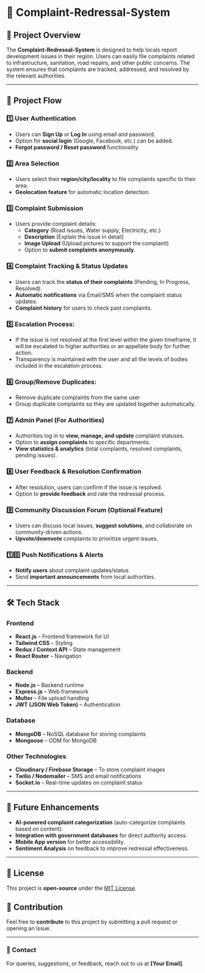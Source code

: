 # 📌 Complaint-Redressal-System

## 📝 Project Overview
The **Complaint-Redressal-System** is designed to help locals report development issues in their region. Users can easily file complaints related to infrastructure, sanitation, road repairs, and other public concerns. The system ensures that complaints are tracked, addressed, and resolved by the relevant authorities.

---

## 🚀 Project Flow

### 1️⃣ User Authentication
- Users can **Sign Up** or **Log In** using email and password.
- Option for **social login** (Google, Facebook, etc.) can be added.
- **Forgot password / Reset password** functionality.

### 2️⃣ Area Selection
- Users select their **region/city/locality** to file complaints specific to their area.
- **Geolocation feature** for automatic location detection.

### 3️⃣ Complaint Submission
- Users provide complaint details:
  - **Category** (Road issues, Water supply, Electricity, etc.)
  - **Description** (Explain the issue in detail)
  - **Image Upload** (Upload pictures to support the complaint)
  - Option to **submit complaints anonymously**.

### 4️⃣ Complaint Tracking & Status Updates
- Users can track the **status of their complaints** (Pending, In Progress, Resolved).
- **Automatic notifications** via Email/SMS when the complaint status updates.
- **Complaint history** for users to check past complaints.

### 5️⃣ Escalation Process:
- If the issue is not resolved at the first level within the given timeframe, it will be escalated to higher authorities or an appellate body for further action.
- Transparency is maintained with the user and all the levels of bodies included in the escalation process.

### 6️⃣ Group/Remove Duplicates:
- Remove duplicate complaints from the same user
- Group duplicate complaints so they are updated together automatically. 

### 7️⃣ Admin Panel (For Authorities)
- Authorities log in to **view, manage, and update** complaint statuses.
- Option to **assign complaints** to specific departments.
- **View statistics & analytics** (total complaints, resolved complaints, pending issues).

### 8️⃣ User Feedback & Resolution Confirmation
- After resolution, users can confirm if the issue is resolved.
- Option to **provide feedback** and rate the redressal process.

### 9️⃣ Community Discussion Forum (Optional Feature)
- Users can discuss local issues, **suggest solutions**, and collaborate on community-driven actions.
- **Upvote/downvote** complaints to prioritize urgent issues.

### 1️⃣0️⃣ Push Notifications & Alerts
- **Notify users** about complaint updates/status
- Send **important announcements** from local authorities.

---

## 🛠️ Tech Stack

### **Frontend**
- **React.js** – Frontend framework for UI
- **Tailwind CSS** – Styling
- **Redux / Context API** – State management
- **React Router** – Navigation

### **Backend**
- **Node.js** – Backend runtime
- **Express.js** – Web framework
- **Multer** – File upload handling
- **JWT (JSON Web Token)** – Authentication

### **Database**
- **MongoDB** – NoSQL database for storing complaints
- **Mongoose** – ODM for MongoDB

### **Other Technologies**
- **Cloudinary / Firebase Storage** – To store complaint images
- **Twilio / Nodemailer** – SMS and email notifications
- **Socket.io** – Real-time updates on complaint status

---

## 🎯 Future Enhancements
- **AI-powered complaint categorization** (auto-categorize complaints based on content).
- **Integration with government databases** for direct authority access.
- **Mobile App version** for better accessibility.
- **Sentiment Analysis** on feedback to improve redressal effectiveness.

---

## 📜 License
This project is **open-source** under the [MIT License](LICENSE).

## 🤝 Contribution
Feel free to **contribute** to this project by submitting a pull request or opening an issue.

---

### 📩 Contact
For queries, suggestions, or feedback, reach out to us at **[Your Email]**.

